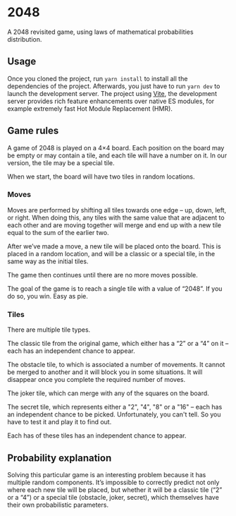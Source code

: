 # 2048

A 2048 revisited game, using laws of mathematical probabilities distribution.

## Usage

Once you cloned the project, run `yarn install` to install all the dependencies of the project. Afterwards, you just have to run `yarn dev` to launch the development server. The project using [Vite](https://vitejs.dev/guide/why.html), the development server provides rich feature enhancements over native ES modules, for example extremely fast Hot Module Replacement (HMR).

## Game rules

A game of 2048 is played on a 4×4 board. Each position on the board may be empty or may contain a tile, and each tile will have a number on it. In our version, the tile may be a special tile.

When we start, the board will have two tiles in random locations.

### Moves

Moves are performed by shifting all tiles towards one edge – up, down, left, or right. When doing this, any tiles with the same value that are adjacent to each other and are moving together will merge and end up with a new tile equal to the sum of the earlier two.

After we’ve made a move, a new tile will be placed onto the board. This is placed in a random location, and will be a classic or a special tile, in the same way as the initial tiles.

The game then continues until there are no more moves possible.

The goal of the game is to reach a single tile with a value of “2048”. If you do so, you win. Easy as pie.

### Tiles

There are multiple tile types.

The classic tile from the original game, which either has a “2” or a “4” on it – each has an independent chance to appear.

The obstacle tile, to which is associated a number of movements. It cannot be merged to another and it will block you in some situations. It will disappear once you complete the required number of moves.

The joker tile, which can merge with any of the squares on the board.

The secret tile, which represents either a "2", "4", "8" or a "16" – each has an independent chance to be picked. Unfortunately, you can't tell. So you have to test it and play it to find out.

Each has of these tiles has an independent chance to appear.

## Probability explanation

Solving this particular game is an interesting problem because it has multiple random components. It’s impossible to correctly predict not only where each new tile will be placed, but whether it will be a classic tile (“2” or a “4”) or a special tile (obstacle, joker, secret), which themselves have their own probabilistic parameters.
